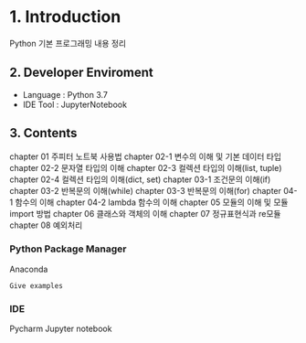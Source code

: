 # 1. Introduction

Python 기본 프로그래밍 내용 정리

## 2. Developer Enviroment

 - Language : Python 3.7
 - IDE Tool : JupyterNotebook

## 3. Contents

   chapter 01   주피터 노트북 사용법
   chapter 02-1 변수의 이해 및 기본 데이터 타입
   chapter 02-2 문자열 타입의 이해
   chapter 02-3 컬렉션 타입의 이해(list, tuple)
   chapter 02-4 컬렉션 타입의 이해(dict, set)
   chapter 03-1 조건문의 이해(if)
   chapter 03-2 반복문의 이해(while)
   chapter 03-3 반복문의 이해(for)
   chapter 04-1 함수의 이해
   chapter 04-2 lambda 함수의 이해
   chapter 05   모듈의 이해 및 모듈 import 방법
   chapter 06   클래스와 객체의 이해
   chapter 07   정규표현식과 re모듈
   chapter 08   예외처리

### Python Package Manager

Anaconda

    Give examples

### IDE

 Pycharm
 Jupyter notebook
